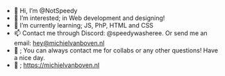 - 👋 Hi, I’m @NotSpeedy
- 👀 I’m interested; in Web development and designing!
- 🌱 I’m currently learning; JS, PhP, HTML and CSS
- 📫 Contact me through Discord: @speedywasheree. Or send me an email: hey@michielvanboven.nl
- 🐣 ; You can always contact me for collabs or any other questions! Have a nice day.
- 📌 ; https://michielvanboven.nl
